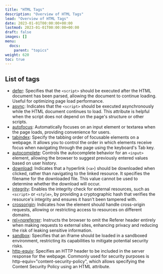 ```yaml
---
title: "HTML Tags"
description: "Overview of HTML Tags"
lead: "Overview of HTML Tags"
date: 2023-01-01T00:00:00+00:00
lastmod: 2023-01-01T00:00:00+00:00
draft: false
images: []
menu:
  docs:
    parent: "topics"
weight: 620
toc: true
---
```


## List of tags

- [defer](https://developer.mozilla.org/en-US/docs/Web/HTML/Element/script#defer): Specifies that the `<script>` should be executed after the HTML document has been parsed, allowing the document to continue loading. Useful for optimizing page load performance.
- [async](https://developer.mozilla.org/en-US/docs/Web/HTML/Element/script#async): Indicates that the `<script>` should be executed asynchronously while the HTML document continues to load. This attribute is helpful when the script does not depend on the page's structure or other scripts.
- [autofocus](https://developer.mozilla.org/en-US/docs/Web/HTML/Global_attributes/autofocus): Automatically focuses on an input element or textarea when the page loads, providing convenience for users.
- [tabindex](https://developer.mozilla.org/en-US/docs/Web/HTML/Global_attributes/tabindex): Specify the tabbing order of focusable elements on a webpage. It allows you to control the order in which elements receive focus when navigating through the page using the keyboard's Tab key.
- [autocomplete](https://developer.mozilla.org/en-US/docs/Web/HTML/Attributes/autocomplete): Controls the autocomplete behavior for an `<input>` element, allowing the browser to suggest previously entered values based on user history.
- [download](https://developer.mozilla.org/en-US/docs/Web/API/HTMLAnchorElement/download): Indicates that a hyperlink (`<a>`) should be downloaded when clicked, rather than navigating to the linked resource. It specifies the filename for the downloaded file. This value cannot be used to determine whether the download will occur.
- [integrity](https://developer.mozilla.org/en-US/docs/Web/Security/Subresource_Integrity): Enables the integrity check for external resources, such as `<script>` or `<style>`, by providing a cryptographic hash that verifies the resource's integrity and ensures it hasn't been tampered with.
- [crossorigin](https://developer.mozilla.org/en-US/docs/Web/HTML/Attributes/crossorigin): Indicates how the element should handle cross-origin requests, allowing or restricting access to resources on different domains.
- [rel=noreferrer](https://developer.mozilla.org/en-US/docs/Web/HTML/Attributes/rel/noreferrer): Instructs the browser to omit the Referer header entirely when making requests to external sites, enhancing privacy and reducing the risk of leaking sensitive information.
- [sandbox](https://developer.mozilla.org/en-US/docs/Web/HTML/Element/iframe#sandbox): Specifies that an iframe should be loaded in a sandboxed environment, restricting its capabilities to mitigate potential security risks.
- [http-equiv](https://developer.mozilla.org/en-US/docs/Web/HTML/Element/meta#http-equiv):  Specifies an HTTP header to be included in the server response for the webpage. Commonly used for security purposes is http-equiv="content-security-policy", which allows specifying the Content Security Policy using an HTML attribute.

